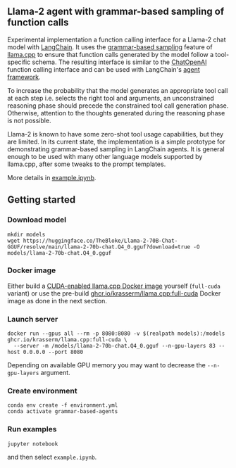 ## Llama-2 agent with grammar-based sampling of function calls

Experimental implementation a function calling interface for a Llama-2 chat model 
with [LangChain](https://github.com/langchain-ai/langchain). It uses the [grammar-based sampling](https://github.com/ggerganov/llama.cpp/pull/1773)
feature of [llama.cpp](https://github.com/ggerganov/llama.cpp) to ensure that function calls generated by the model follow 
a tool-specific schema. The resulting interface is similar to the [ChatOpenAI](https://python.langchain.com/docs/integrations/chat/openai) 
function calling interface and can be used with LangChain's [agent framework](https://python.langchain.com/docs/modules/agents/).

To increase the probability that the model generates an appropriate tool call at each step 
i.e. selects the right tool and arguments, an unconstrained reasoning phase should precede 
the constrained tool call generation phase. Otherwise, attention to the thoughts generated 
during the reasoning phase is not possible.

Llama-2 is known to have some zero-shot tool usage capabilities, but they are limited. In 
its current state, the implementation is a simple prototype for demonstrating grammar-based 
sampling in LangChain agents. It is general enough to be used with many other language models 
supported by llama.cpp, after some tweaks to the prompt templates.

More details in [example.ipynb](example.ipynb).

## Getting started

### Download model

```shell
mkdir models
wget https://huggingface.co/TheBloke/Llama-2-70B-Chat-GGUF/resolve/main/llama-2-70b-chat.Q4_0.gguf?download=true -O models/llama-2-70b-chat.Q4_0.gguf
```

### Docker image

Either build a [CUDA-enabled llama.cpp Docker image](https://github.com/ggerganov/llama.cpp/blob/master/README.md#docker-with-cuda)
yourself (`full-cuda` variant) or use the pre-build [ghcr.io/krasserm/llama.cpp:full-cuda](https://github.com/krasserm/grammar-based-agents/pkgs/container/llama.cpp)
Docker image as done in the next section.

### Launch server

```shell
docker run --gpus all --rm -p 8080:8080 -v $(realpath models):/models ghcr.io/krasserm/llama.cpp:full-cuda \
  --server -m /models/llama-2-70b-chat.Q4_0.gguf --n-gpu-layers 83 --host 0.0.0.0 --port 8080
```

Depending on available GPU memory you may want to decrease the `--n-gpu-layers` argument.

### Create environment

```shell
conda env create -f environment.yml
conda activate grammar-based-agents
```

### Run examples

```shell
jupyter notebook
```

and then select `example.ipynb`.